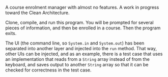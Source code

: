 A course enrolment manager with almost no features. A work in progress toward the Clean Architecture.

Clone, compile, and run this program. You will be prompted for several pieces of information, and then be enrolled in a course. Then the program exits.

The UI (the command line, so `System.in` and `System.out`) has been separated into another layer and injected into the `run` method. That way, other UIs can be injected, and as an example, there is a test case that uses an implementation that reads from a `String` array instead of from the keyboard, and saves output to another `String` array so that it can be checked for correctness in the test case.
